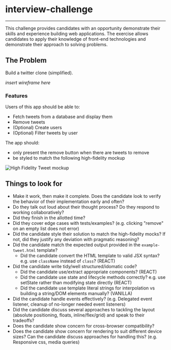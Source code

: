 # interview-challenge

---

This challenge provides candidates with an opportunity demonstrate their skills and experience building web applications. The exercise allows candidates to apply their knowledge of front-end technologies and demonstrate their approach to solving problems.

## The Problem

Build a twitter clone (simplified).

_insert wireframe here_

### Features

Users of this app should be able to:

* Fetch tweets from a database and display them
* Remove tweets
* (Optional) Create users
* (Optional) Filter tweets by user

The app should:

* only present the remove button when there are tweets to remove
* be styled to match the following high-fidelity mockup

![High Fidelity Tweet mockup](react-tweets/screenshots/mockup%20-%20tweet%20high%20fidelity.png)

## Things to look for

* Make it work, then make it complete. Does the candidate look to verify the behavior of their implementation early and often?
* Do they talk out loud about their thought process? Do they respond to working collaboratively?
* Did they finish in the allotted time?
* Did they cover edge cases with tests/examples? (e.g. clicking "remove" on an empty list does not error)
* Did the candidate style their solution to match the high-fidelity mocks? If not, did they justify any deviation with pragmatic reasoning?
* Did the candidate match the expected output provided in the `example-tweet.html` template?
  * Did the candidate convert the HTML template to valid JSX syntax? e.g. use `className` instead of `class`? (REACT)
* Did the candidate write tidy/well structured/idomatic code?
  * Did the candidate use/extract appropriate components? (REACT)
  * Did the candidate use state and lifecycle methods correctly? e.g. use setState rather than modifying state directly (REACT)
  * Did the candidate use template literal strings for interpolation vs building a string/DOM elements manually? (VANILLA)
* Did the candidate handle events effectively? (e.g. Delegated event listener, cleanup of no-longer needed event listeners)
* Did the candidate discuss several approaches to tackling the layout (absolute positioning, floats, inline/flex/grid) and speak to their tradeoffs?
* Does the candidate show concern for cross-browser compatibility?
* Does the candidate show concern for rendering to suit different device sizes? Can the candidate discuss approaches for handling this? (e.g. Responsive css, media queries)
